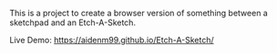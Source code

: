 This is a project to create a browser version of something between a sketchpad and an Etch-A-Sketch.

Live Demo: https://aidenm99.github.io/Etch-A-Sketch/
